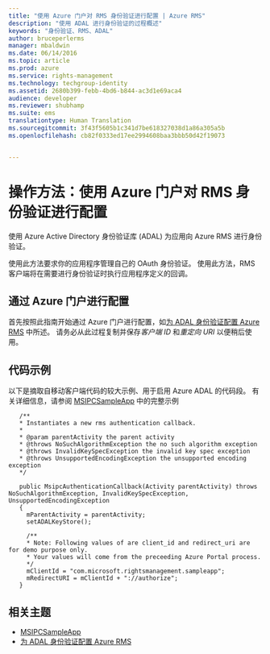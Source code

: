 ```yaml
---
title: "使用 Azure 门户对 RMS 身份验证进行配置 | Azure RMS"
description: "使用 ADAL 进行身份验证的过程概述"
keywords: "身份验证、RMS、ADAL"
author: bruceperlerms
manager: mbaldwin
ms.date: 06/14/2016
ms.topic: article
ms.prod: azure
ms.service: rights-management
ms.technology: techgroup-identity
ms.assetid: 2680b399-febb-4bd6-b844-ac3d1e69aca4
audience: developer
ms.reviewer: shubhamp
ms.suite: ems
translationtype: Human Translation
ms.sourcegitcommit: 3f43f5605b1c341d7be618327038d1a86a305a5b
ms.openlocfilehash: cb82f0333ed17ee2994608baa3bbb50d42f19073


---
```


# 操作方法：使用 Azure 门户对 RMS 身份验证进行配置

使用 Azure Active Directory 身份验证库 (ADAL) 为应用向 Azure RMS 进行身份验证。

使用此方法要求你的应用程序管理自己的 OAuth 身份验证。 使用此方法，RMS 客户端将在需要进行身份验证时执行应用程序定义的回调。

## 通过 Azure 门户进行配置
首先按照此指南开始通过 Azure 门户进行配置，如[为 ADAL 身份验证配置 Azure RMS](adal-auth.md) 中所述。 请务必从此过程复制并保存*客户端 ID* 和*重定向 URI* 以便稍后使用。

## 代码示例
以下是摘取自移动客户端代码的较大示例、用于启用 Azure ADAL 的代码段。 有关详细信息，请参阅 [MSIPCSampleApp](https://github.com/AzureAD/rms-sdk-ui-for-android/tree/master/samples/MsipcSampleApp) 中的完整示例

       /**
       * Instantiates a new rms authentication callback.
       *
       * @param parentActivity the parent activity
       * @throws NoSuchAlgorithmException the no such algorithm exception
       * @throws InvalidKeySpecException the invalid key spec exception
       * @throws UnsupportedEncodingException the unsupported encoding exception
       */

       public MsipcAuthenticationCallback(Activity parentActivity) throws NoSuchAlgorithmException, InvalidKeySpecException, UnsupportedEncodingException
       {
         mParentActivity = parentActivity;
         setADALKeyStore();

         /**
         * Note: Following values of are client_id and redirect_uri are for demo purpose only.
         * Your values will come from the preceeding Azure Portal process.
         */
         mClientId = "com.microsoft.rightsmanagement.sampleapp";
         mRedirectURI = mClientId + "://authorize";
       }


## 相关主题

- [MSIPCSampleApp](https://github.com/AzureAD/rms-sdk-ui-for-android/tree/master/samples/MsipcSampleApp)
- [为 ADAL 身份验证配置 Azure RMS](adal-auth.md)



<!--HONumber=Jul16_HO3-->


